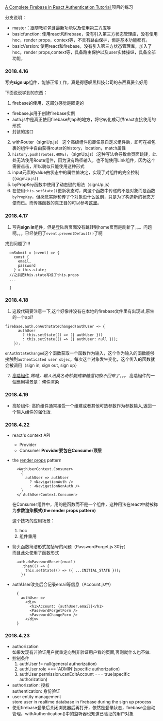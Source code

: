 [A Complete Firebase in React Authentication Tutorial ](https://www.robinwieruch.de/complete-firebase-authentication-react-tutorial/)项目的练习

分支说明：
- master：跟随教程包含最新功能以及使用第三方库等
- basicfunction: 使用react和firebase，没有引入第三方状态管理库，没有使用hoc，render props，context等，不具有路由保护，但是基本功能都有。
- basicVersion: 使用react和firebase，没有引入第三方状态管理库，加入了hoc，render props,context等，具备路由保护以及user实体操纵，具备全部功能。

### 2018.4.16

写完**sign up**组件，能够正常工作，真是得感叹黑科技公司的东西真妥么好用

下面说说学到的东西：

1. firebase的使用，这部分感觉是固定的
  - firebase.js用于创建firebase实例
  - auth.js中是真正使用firebase的api的地方，将它转化成可供react直接使用的形式
  - 封装的接口
2. withRouter（signUp.js）
  这个高级组件包裹任意自定义组件后，即可在被包裹的组件中自由获得router的history，location，match属性
3. `history.push(routes.HOME);`（signUp.js）:这种写法会导致单页面跳转，此处无法使用Route组件，因为没有路径输入，也不能使用Link组件，因为这个需要点击，所以貌似只能使用这种形式
4. input元素的value由状态中的属性值决定，实现了对组件的完全控制(（signUp.js）)
5. byPropKey函数中使用了动态键的用法（signUp.js）
6. 在使用`this.setState()`更新状态时，向这个函数中传递的不是对象而是函数`byPropKey`，但感觉实际和传了个对象没什么区别，只是为了构造新的状态方便而已。而传递函数的真正目的可以参考[这里](https://juejin.im/entry/5873b04f61ff4b006d4d45f7)。

### 2018.4.17

1. 写完**sign in**组件，但是登陆后页面没有跳转到home页而是刷新了。。。问题啊。。。已经使用了`event.preventDefault()`了啊

找到问题了!!!
```
  onSubmit = (event) => {
    const {
      email,
      password
    } = this.state;
  //之前把this.state写成了this.props
  ...

  }
```

### 2018.4.18

1. 这段代码要注意一下,这个好像并没有在本地的firebase文件里有出现过,原生的一个api?
  ```
  firebase.auth.onAuthStateChanged(authUser => {
        authUser
          ? this.setState(() => ({ authUser }))
          : this.setState(() => ({ authUser: null }));
      });
  ```

`onAuthStateChanged`这个函数获取一个函数作为输入，这个作为输入的函数能够接触到`authenticated user objec`。每次这个对象发生变化，这个传入的函数就会被调用（sign in, sign out, sign up）

2. [高階組件](https://www.robinwieruch.de/gentle-introduction-higher-order-components/)
*媽噠，輸入法莫名奇妙變成繁體還切換不回來了。。。*
高階組件的一個應用場景是：條件渲染

### 2018.4.19
- 高阶组件: 高阶组件通常接受一个组建或者其他可选参数作为参数输入,返回一个输入组件的强化版.

### 2018.4.22
  - react's context API
    - Provider
    - Consumer
    **Provider要包在Consumer顶层**
  - the [render props](https://reactjs.org/docs/render-props.html) pattern
    ```
      <AuthUserContext.Consumer>
        {
          authUser => authUser
            ? <NavigationAuth />
            : <NavigationNonAuth />
        }
      </ AuthUserContext.Consumer>
    ```
    在Consumer组件中，用的是函数而不是一个组件，这种用法在react中就被称为**参数渲染模式(the render props pattern)**

    这个技巧的应用场景：
      1. hoc
      2. 组件重用
  - 箭头函数简洁形式加括号的问题（PasswordForget.js 30行）  
    而且此处使用了函数形式
    ```
      auth.doPasswordReset(email)
        .then(() => {
          this.setState(() => ({ ...INITIAL_STATE }));
        })
    ```
  - authUser改变后会记录email等信息（Account.js中）
    ```
      {
        authUser =>
          <div>
            <h1>Account: {authUser.email}</h1>
            <PasswordForgetForm />
            <PasswordChangeForm />
          </div>
      }
    ```
### 2018.4.23
  - authorization  
    如果发现有非验证用户就重定向到非验证用户看的页面,否则就什么也不做.
  - 控制条件
    1. authUser != null(general authorization)
    2. authUser.role === 'ADMIN'(specific authorization)
    3. authUser.permission.canEditAccount === true(specific authorization)
  - authorization: 授权  
    authentication: 身份验证
  - user entity management  
    store user in realtime database in firebase during the sign up process
  - 使用firebase登录后关闭浏览器后再打开，依然是登录状态，firebase会自动管理，withAuthentication()中的监听器也知道已验证的用户对象